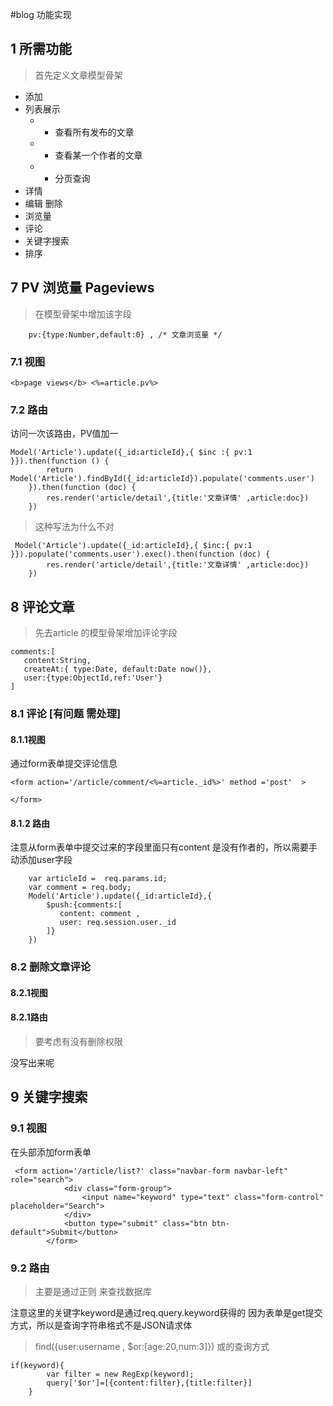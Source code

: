 #blog 功能实现

## 1 所需功能

> 首先定义文章模型骨架

* 添加
* 列表展示
    * * 查看所有发布的文章
    * * 查看某一个作者的文章
    * * 分页查询
* 详情
* 编辑 删除
* 浏览量
* 评论
* 关键字搜索
* 排序


## 7  PV  浏览量  Pageviews

> 在模型骨架中增加该字段

```
    pv:{type:Number,default:0} , /* 文章浏览量 */

```

### 7.1 视图

```
<b>page views</b> <%=article.pv%>
```
### 7.2 路由

访问一次该路由，PV值加一

```
Model('Article').update({_id:articleId},{ $inc :{ pv:1 }}).then(function () {
        return Model('Article').findById({_id:articleId}).populate('comments.user')
    }).then(function (doc) {
        res.render('article/detail',{title:'文章详情' ,article:doc})
    })

```

> 这种写法为什么不对
```
 Model('Article').update({_id:articleId},{ $inc:{ pv:1 }}).populate('comments.user').exec().then(function (doc) {
        res.render('article/detail',{title:'文章详情' ,article:doc})
    })
```
## 8 评论文章

> 先去article 的模型骨架增加评论字段

```
comments:[
   content:String,
   createAt:{ type:Date, default:Date now()},
   user:{type:ObjectId,ref:'User'}
]

```

### 8.1  评论  [有问题 需处理]

#### 8.1.1视图
通过form表单提交评论信息

```
<form action='/article/comment/<%=article._id%>' method ='post'  >

</form>
```

#### 8.1.2  路由

注意从form表单中提交过来的字段里面只有content
是没有作者的，所以需要手动添加user字段

```
    var articleId =  req.params.id;
    var comment = req.body;
    Model('Article').update({_id:articleId},{
        $push:{comments:[
           content: comment ,
           user: req.session.user._id
        ]}
    })
```


### 8.2 删除文章评论

#### 8.2.1视图

#### 8.2.1路由

> 要考虑有没有删除权限

没写出来呢



## 9 关键字搜索

### 9.1 视图

在头部添加form表单

```
 <form action='/article/list?' class="navbar-form navbar-left" role="search">
            <div class="form-group">
                <input name="keyword" type="text" class="form-control" placeholder="Search">
            </div>
            <button type="submit" class="btn btn-default">Submit</button>
        </form>
```


### 9.2 路由



> 主要是通过正则 来查找数据库

注意这里的关键字keyword是通过req.query.keyword获得的
因为表单是get提交方式，所以是查询字符串格式不是JSON请求体


> find({user:username , $or:[age:20,num:3]})   或的查询方式

```
if(keyword){
        var filter = new RegExp(keyword);
        query['$or']=[{content:filter},{title:filter}]
    }
```










